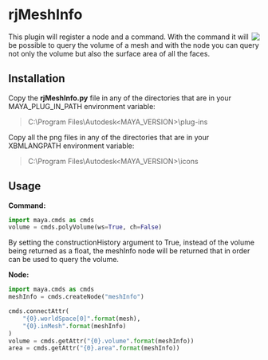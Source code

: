 # rjMeshInfo
<img align="right" src="https://github.com/robertjoosten/rjMeshInfo/blob/master/icons/meshInfo.png">
This plugin will register a node and a command.  With the command it will be possible to query the volume of a mesh and  with the node you can query not only the volume but also the surface area  of all the faces.

## Installation
Copy the **rjMeshInfo.py** file in any of the directories that are in your MAYA_PLUG_IN_PATH environment variable:
> C:\Program Files\Autodesk\<MAYA_VERSION>\plug-ins

Copy all the png files in any of the directories that are in your XBMLANGPATH environment variable:
> C:\Program Files\Autodesk\<MAYA_VERSION>\icons

## Usage
**Command:**
```python
import maya.cmds as cmds
volume = cmds.polyVolume(ws=True, ch=False)
```
By setting the constructionHistory argument to True, instead of the 
volume being returned as a float, the meshInfo node will be returned 
that in order can be used to query the volume.
        
**Node:**
```python
import maya.cmds as cmds
meshInfo = cmds.createNode("meshInfo")

cmds.connectAttr(
    "{0}.worldSpace[0]".format(mesh), 
    "{0}.inMesh".format(meshInfo)
)
volume = cmds.getAttr("{0}.volume".format(meshInfo))
area = cmds.getAttr("{0}.area".format(meshInfo))
```
        
        
